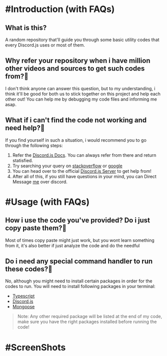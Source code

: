 # #Introduction (with FAQs)
## What is this?
A random repository that'll guide you through some basic utility codes that every Discord.js uses or most of them.

## Why refer your repository when i have million other videos and sources to get such codes from?🤔
I don't think anyone can answer this question, but to my understanding, i think it'll be good for both us to stick together on this project and help each other out!
You can help me by debugging my code files and informing me asap. 

## What if i can't find the code not working and need help?🤔
If you find yourself in such a situation, i would recommend you to go through the following steps:
1. Refer the [Discord.js Docs](https://discord.js.org/#/docs/discord.js/14.7.1/). You can always refer from there and return statisfied.
2. Try searching your query on [stackoverflow](https://stackoverflow.com/) or [google](https://google.com)
3. You can head over to the official [Discord.js Server](https://discord.gg/djs) to get help from!
4. After all of this, if you still have questions in your mind, you can Direct Message [me](https://discordapp.com/users/919568881939517460) over discord.

# #Usage (with FAQs)
## How i use the code you've provided? Do i just copy paste them?🤔
Most of times copy paste might just work, but you wont learn something from it, it's also better if just analyze the code and do the needful

## Do i need any special command handler to run these codes?🤔
No, although you might need to install certain packages in order for the codes to run.
You will need to install following packages in your terminal:
* [Typescript](https://www.npmjs.com/package/typescript)
* [Discord.js](https://www.npmjs.com/package/discord.js)
* [Mongoose](https://www.npmjs.com/package/mongoose) 
> Note: Any other required package will be listed at the end of my code, make sure you have the right packages installed before running the code!

# #ScreenShots
